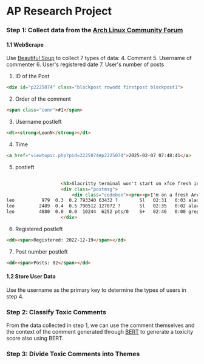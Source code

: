 # AP Research Project

### Step 1: Collect data from the [Arch Linux Community Forum](https://bbs.archlinux.org/viewforum.php?id=23)
#### 1.1 WebScrape
Use [Beautiful Soup](https://pypi.org/project/beautifulsoup4/) to collect 7 types of data:
4. Comment
5. Username of commenter
6. User's registered date
7. User's number of posts

1. ID of the Post
```html
<div id="p2225074" class="blockpost rowodd firstpost blockpost1">
```

2. Order of the comment
```html
<span class="conr">#1</span>
```

3. Username postleft
```html
<dt><strong>LeonN</strong></dt>
```

4. Time
```html
<a href="viewtopic.php?pid=2225074#p2225074">2025-02-07 07:48:41</a>
```

5.  postleft
```html

					<h3>Alacritty terminal won't start on xfce fresh install</h3>
					<div class="postmsg">
						<div class="codebox"><pre><p>I'm on a fresh Arch linux installation with xfce. I installed Alacritty to use it as main terminal, but it won't appear on screen. I say only appear because Alacritty is indeed starting. </p><code>[leo@LeoLaptop ~]$ ps aux | grep "alacritty"
leo          979  0.3  0.2 793340 63432 ?        Sl   02:31   0:03 alacritty
leo         2489  0.4  0.5 790512 127072 ?       Sl   02:35   0:02 alacritty
leo         4880  0.0  0.0  10244  6252 pts/0    S+   02:46   0:00 grep --color=auto alacritty</code></pre></div><p>When I run it from the xfce terminal, i get no output, just the process running as if alacritty appeared on the screen.</p>
					</div>
```

6. Registered postleft
```html
<dd><span>Registered: 2022-12-19</span></dd>
```

7. Post number postleft
```html
<dd><span>Posts: 82</span></dd>
```


#### 1.2 Store User Data
Use the username as the primary key to determine the types of users in step 4.

### Step 2: Classify Toxic Comments
From the data collected in step 1, we can use the comment themselves and the context of the comment generated through [BERT](https://huggingface.co/docs/transformers/en/model_doc/bert) to generate a toxicity score also using BERT.

### Step 3: Divide Toxic Comments into Themes
